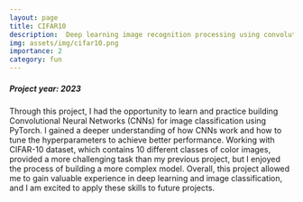 ```yaml
---
layout: page
title: CIFAR10
description:  Deep learning image recognition processing using convolutional neural network
img: assets/img/cifar10.png
importance: 2
category: fun
---
```

##### Project year: 2023

Through this project, I had the opportunity to learn and practice building Convolutional Neural Networks (CNNs) for image classification using PyTorch. I gained a deeper understanding of how CNNs work and how to tune the hyperparameters to achieve better performance. Working with CIFAR-10 dataset, which contains 10 different classes of color images, provided a more challenging task than my previous project, but I enjoyed the process of building a more complex model. Overall, this project allowed me to gain valuable experience in deep learning and image classification, and I am excited to apply these skills to future projects.
